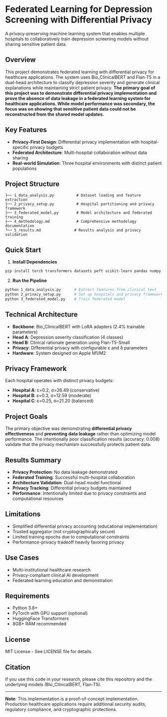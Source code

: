 # Federated Learning for Depression Screening with Differential Privacy

A privacy-preserving machine learning system that enables multiple hospitals to collaboratively train depression screening models without sharing sensitive patient data.

## Overview

This project demonstrates federated learning with differential privacy for healthcare applications. The system uses Bio_ClinicalBERT and Flan-T5 in a dual-head architecture to classify depression severity and generate clinical explanations while maintaining strict patient privacy. **The primary goal of this project was to demonstrate differential privacy implementation and prove the absence of data leakage in a federated learning system for healthcare applications. While model performance was secondary, the focus was on showing that sensitive patient data could not be reconstructed from the shared model updates.**



## Key Features

- **Privacy-First Design**: Differential privacy implementation with hospital-specific privacy budgets
- **Federated Architecture**: Multi-hospital collaboration without data sharing
- **Real-world Simulation**: Three hospital environments with distinct patient populations

## Project Structure

```
├── 1_data_analysis.py          # Dataset loading and feature extraction
├── 2_privacy_setup.py          # Hospital partitioning and privacy framework
├── 3_federated_model.py        # Model architecture and federated training
├── 4_methodology.md            # Comprehensive methodology documentation
└── 5_results.md               # Results analysis and privacy validation
```

## Quick Start

1. **Install Dependencies**
```bash
pip install torch transformers datasets peft scikit-learn pandas numpy
```

2. **Run the Pipeline**
```bash
python 1_data_analysis.py      # Extract features from clinical text
python 2_privacy_setup.py      # Set up hospitals and privacy framework
python 3_federated_model.py    # Train federated model
```

## Technical Architecture

- **Backbone**: Bio_ClinicalBERT with LoRA adapters (2.4% trainable parameters)
- **Head A**: Depression severity classification (4 classes)
- **Head B**: Clinical rationale generation using Flan-T5-Small
- **Privacy**: Differential privacy with configurable ε and δ parameters
- **Hardware**: System designed on Apple M1/M2

## Privacy Framework

Each hospital operates with distinct privacy budgets:
- **Hospital A**: ε=0.2, σ=26.49 (conservative)
- **Hospital B**: ε=0.3, σ=12.59 (moderate) 
- **Hospital C**: ε=0.25, σ=21.20 (balanced)

## Project Goals

The primary objective was demonstrating **differential privacy effectiveness** and **preventing data leakage** rather than optimizing model performance. The intentionally poor classification results (accuracy: 0.008) validate that the privacy mechanism successfully protects patient data.

## Results Summary

- **Privacy Protection**: No data leakage demonstrated
- **Federated Training**: Successful multi-hospital collaboration
- **Architecture Validation**: Dual-head model functional
- **Privacy Tracking**: Differential privacy budgets maintained
- **Performance**: Intentionally limited due to privacy constraints and computational resources

## Limitations

- Simplified differential privacy accounting (educational implementation)
- Trusted aggregator (not cryptographically secure)
- Limited training epochs due to computational constraints
- Performance-privacy tradeoff heavily favoring privacy

## Use Cases

- Multi-institutional healthcare research
- Privacy-compliant clinical AI development
- Federated learning education and demonstration

## Requirements

- Python 3.8+
- PyTorch with GPU support (optional)
- HuggingFace Transformers
- 8GB+ RAM recommended

## License

MIT License - See LICENSE file for details.

## Citation

If you use this code in your research, please cite this repository and the underlying models (Bio_ClinicalBERT, Flan-T5).

---

**Note**: This implementation is a proof-of-concept implementation. Production healthcare applications require additional security audits, regulatory compliance, and cryptographic protections.
